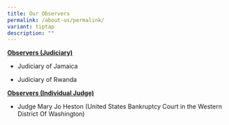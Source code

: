```yaml
---
title: Our Observers
permalink: /about-us/permalink/
variant: tiptap
description: ""
---
```

<p><strong><u>Observers (Judiciary)</u></strong>
</p>
<ul data-tight="true" class="tight">
<li>
<p>Judiciary of Jamaica</p>
</li>
<li>
<p>Judiciary of Rwanda</p>
</li>
</ul>
<p></p>
<p><strong><u>Observers (Individual Judge)</u></strong>
</p>
<ul data-tight="true" class="tight">
<li>
<p>Judge Mary Jo Heston (United States Bankruptcy Court in the Western District
Of Washington)</p>
</li>
</ul>
<p></p>
